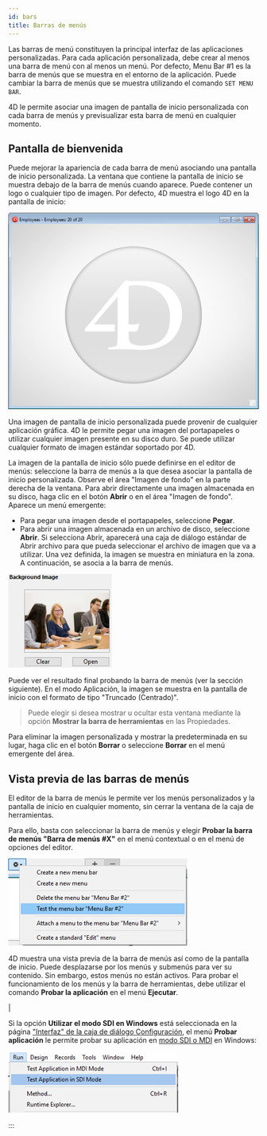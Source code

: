 ```yaml
---
id: bars
title: Barras de menús
---
```


Las barras de menú constituyen la principal interfaz de las aplicaciones personalizadas. Para cada aplicación personalizada, debe crear al menos una barra de menú con al menos un menú. Por defecto, Menu Bar #1 es la barra de menús que se muestra en el entorno de la aplicación. Puede cambiar la barra de menús que se muestra utilizando el comando `SET MENU BAR`.

4D le permite asociar una imagen de pantalla de inicio personalizada con cada barra de menús y previsualizar esta barra de menú en cualquier momento.


## Pantalla de bienvenida


Puede mejorar la apariencia de cada barra de menú asociando una pantalla de inicio personalizada. La ventana que contiene la pantalla de inicio se muestra debajo de la barra de menús cuando aparece. Puede contener un logo o cualquier tipo de imagen. Por defecto, 4D muestra el logo 4D en la pantalla de inicio:

![](../assets/en/Menus/splash1.png)

Una imagen de pantalla de inicio personalizada puede provenir de cualquier aplicación gráfica. 4D le permite pegar una imagen del portapapeles o utilizar cualquier imagen presente en su disco duro. Se puede utilizar cualquier formato de imagen estándar soportado por 4D.

La imagen de la pantalla de inicio sólo puede definirse en el editor de menús: seleccione la barra de menús a la que desea asociar la pantalla de inicio personalizada. Observe el área "Imagen de fondo" en la parte derecha de la ventana. Para abrir directamente una imagen almacenada en su disco, haga clic en el botón **Abrir** o en el área "Imagen de fondo". Aparece un menú emergente:
- Para pegar una imagen desde el portapapeles, seleccione **Pegar**.
- Para abrir una imagen almacenada en un archivo de disco, seleccione **Abrir**. Si selecciona Abrir, aparecerá una caja de diálogo estándar de Abrir archivo para que pueda seleccionar el archivo de imagen que va a utilizar. Una vez definida, la imagen se muestra en miniatura en la zona. A continuación, se asocia a la barra de menús.

![](../assets/en/Menus/splash2.png)

Puede ver el resultado final probando la barra de menús (ver la sección siguiente). En el modo Aplicación, la imagen se muestra en la pantalla de inicio con el formato de tipo "Truncado (Centrado)".

> Puede elegir si desea mostrar u ocultar esta ventana mediante la opción **Mostrar la barra de herramientas** en las Propiedades.

Para eliminar la imagen personalizada y mostrar la predeterminada en su lugar, haga clic en el botón **Borrar** o seleccione **Borrar** en el menú emergente del área.


## Vista previa de las barras de menús

El editor de la barra de menús le permite ver los menús personalizados y la pantalla de inicio en cualquier momento, sin cerrar la ventana de la caja de herramientas.

Para ello, basta con seleccionar la barra de menús y elegir **Probar la barra de menús "Barra de menús #X"** en el menú contextual o en el menú de opciones del editor.

![](../assets/en/Menus/splash3.png)

4D muestra una vista previa de la barra de menús así como de la pantalla de inicio. Puede desplazarse por los menús y submenús para ver su contenido. Sin embargo, estos menús no están activos. Para probar el funcionamiento de los menús y la barra de herramientas, debe utilizar el comando **Probar la aplicación** en el menú **Ejecutar**.

|

Si la opción **Utilizar el modo SDI en Windows** está seleccionada en la página ["Interfaz" de la caja de diálogo Configuración](../settings/interface.md#display-windows), el menú **Probar aplicación** le permite probar su aplicación en [modo SDI o MDI](sdi/md) en Windows:

![](../assets/en/settings/sdi-mdi.png)

:::

